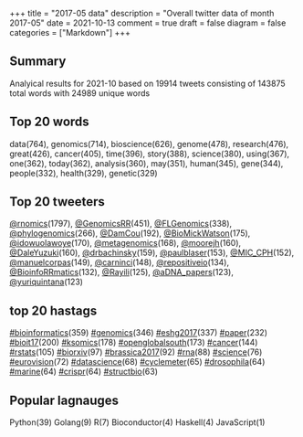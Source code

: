 +++
title = "2017-05 data"
description = "Overall twitter data of month 2017-05"
date = 2021-10-13
comment = true
draft = false
diagram = false
categories = ["Markdown"]
+++

## Summary
Analyical results for 2021-10 based on 19914 tweets consisting of 143875 total words with 24989 unique words


## Top 20 words
data(764), genomics(714), bioscience(626), genome(478), research(476), great(426), cancer(405), time(396), story(388), science(380), using(367), one(362), today(362), analysis(360), may(351), human(345), gene(344), people(332), health(329), genetic(329)

## Top 20 tweeters
[@rnomics](https://twitter.com/rnomics)(1797), [@GenomicsRR](https://twitter.com/GenomicsRR)(451), [@FLGenomics](https://twitter.com/FLGenomics)(338), [@phylogenomics](https://twitter.com/phylogenomics)(266), [@DamCou](https://twitter.com/DamCou)(192), [@BioMickWatson](https://twitter.com/BioMickWatson)(175), [@idowuolawoye](https://twitter.com/idowuolawoye)(170), [@metagenomics](https://twitter.com/metagenomics)(168), [@moorejh](https://twitter.com/moorejh)(160), [@DaleYuzuki](https://twitter.com/DaleYuzuki)(160), [@drbachinsky](https://twitter.com/drbachinsky)(159), [@paulblaser](https://twitter.com/paulblaser)(153), [@MIC_CPH](https://twitter.com/MIC_CPH)(152), [@manuelcorpas](https://twitter.com/manuelcorpas)(149), [@carninci](https://twitter.com/carninci)(148), [@repositiveio](https://twitter.com/repositiveio)(134), [@BioinfoRRmatics](https://twitter.com/BioinfoRRmatics)(132), [@Rayili](https://twitter.com/Rayili)(125), [@aDNA_papers](https://twitter.com/aDNA_papers)(123), [@yuriquintana](https://twitter.com/yuriquintana)(123)

## top 20 hastags
[#bioinformatics](https://twitter.com/hashtag/bioinformatics)(359) [#genomics](https://twitter.com/hashtag/genomics)(346) [#eshg2017](https://twitter.com/hashtag/eshg2017)(337) [#paper](https://twitter.com/hashtag/paper)(232) [#bioit17](https://twitter.com/hashtag/bioit17)(200) [#ksomics](https://twitter.com/hashtag/ksomics)(178) [#openglobalsouth](https://twitter.com/hashtag/openglobalsouth)(173) [#cancer](https://twitter.com/hashtag/cancer)(144) [#rstats](https://twitter.com/hashtag/rstats)(105) [#biorxiv](https://twitter.com/hashtag/biorxiv)(97) [#brassica2017](https://twitter.com/hashtag/brassica2017)(92) [#rna](https://twitter.com/hashtag/rna)(88) [#science](https://twitter.com/hashtag/science)(76) [#eurovision](https://twitter.com/hashtag/eurovision)(72) [#datascience](https://twitter.com/hashtag/datascience)(68) [#cyclemeter](https://twitter.com/hashtag/cyclemeter)(65) [#drosophila](https://twitter.com/hashtag/drosophila)(64) [#marine](https://twitter.com/hashtag/marine)(64) [#crispr](https://twitter.com/hashtag/crispr)(64) [#structbio](https://twitter.com/hashtag/structbio)(63)

## Popular lagnauges
Python(39) Golang(9) R(7) Bioconductor(4) Haskell(4) JavaScript(1)
